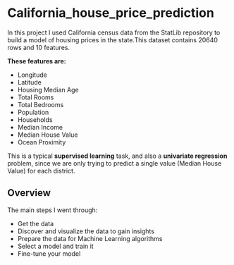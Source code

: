 # California_house_price_prediction
In this project I used California census data from the StatLib repository to build a model of housing prices in the state.This dataset contains 20640 rows and 10 features.


**These features are:**
* Longitude
* Latitude
* Housing Median Age
* Total Rooms
* Total Bedrooms
* Population
* Households
* Median Income
* Median House Value
* Ocean Proximity

This is a typical **supervised learning** task, and also a **univariate regression** problem, since we are only trying to predict a single value (Median House Value) for each district.

## Overview
The main steps I went through:
- Get the data
- Discover and visualize the data to gain insights
- Prepare the data for Machine Learning algorithms
- Select a model and train it
- Fine-tune your model
